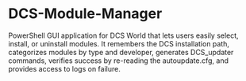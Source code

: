 # DCS-Module-Manager
PowerShell GUI application for DCS World that lets users easily select, install, or uninstall modules. It remembers the DCS installation path, categorizes modules by type and developer, generates DCS_updater commands, verifies success by re-reading the autoupdate.cfg, and provides access to logs on failure. 

